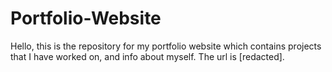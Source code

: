 # Portfolio-Website
Hello, this is the repository for my portfolio website which contains projects that I have worked on, and info about myself. The url is [redacted].

